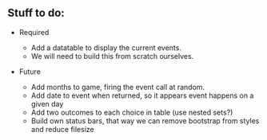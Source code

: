 
## Stuff to do:
- Required
    - Add a datatable to display the current events.
    - We will need to build this from scratch ourselves.
     
- Future
    - Add months to game, firing the event call at random.
    - Add date to event when returned, so it appears event happens on a given day
    - Add two outcomes to each choice in table (use nested sets?)
    - Build own status bars, that way we can remove bootstrap from styles and reduce filesize

